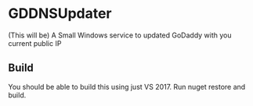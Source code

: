 # GDDNSUpdater
(This will be) A Small Windows service to updated GoDaddy with you current public IP

## Build
You should be able to build this using just VS 2017. Run nuget restore and build.
